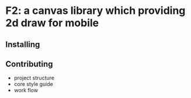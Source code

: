 # F2: a canvas library which providing 2d draw for mobile

## Installing



## Contributing

- project structure
- core style guide
- work flow
